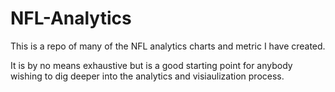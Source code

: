# NFL-Analytics

This is a repo of many of the NFL analytics charts and metric I have created. 

It is by no means exhaustive but is a good starting point for anybody wishing to dig deeper into the analytics and visiaulization process.

